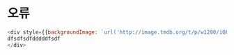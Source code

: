 # 오류 


``` javascript
<div style={{backgroundImage: `url('http://image.tmdb.org/t/p/w1280/iQFcwSGbZXMkeyKrxbPnwnRo5fl.jpg')`}}>
dfsdfsdfdddddfsdf
</div>
```